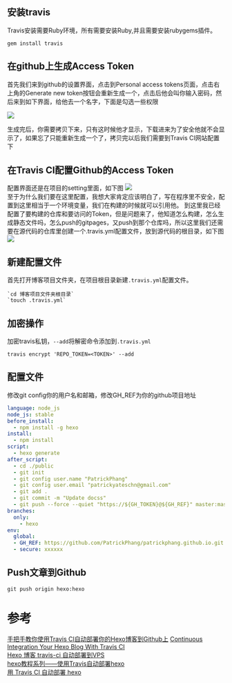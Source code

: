 ## 安装travis
Travis安装需要Ruby环境，所有需要安装Ruby,并且需要安装rubygems插件。
```
gem install travis
```

## 在github上生成Access Token
首先我们来到github的设置界面，点击到Personal access tokens页面，点击右上角的Generate new token按钮会重新生成一个，点击后他会叫你输入密码，然后来到如下界面，给他去一个名字，下面是勾选一些权限

![](http://7qnc6h.com1.z0.glb.clouddn.com/somyqjl13rhbm2zjgg47hlu3an.png)

生成完后，你需要拷贝下来，只有这时候他才显示，下载进来为了安全他就不会显示了，如果忘了只能重新生成一个了，拷贝完以后我们需要到Travis CI网站配置下

## 在Travis CI配置Github的Access Token
配置界面还是在项目的setting里面，如下图
![](http://7qnc6h.com1.z0.glb.clouddn.com/asl8qurxkanst1uus1wc1opxk1.png)  
至于为什么我们要在这里配置，我想大家肯定应该明白了，写在程序里不安全，配置到这里相当于一个环境变量，我们在构建的时候就可以引用他。
到这里我已经配置了要构建的仓库和要访问的Token，但是问题来了，他知道怎么构建，怎么生成静态文件吗，怎么push的gitpages，又push到那个仓库吗，所以这里我们还需要在源代码的仓库里创建一个.travis.yml配置文件，放到源代码的根目录，如下图
![](http://7qnc6h.com1.z0.glb.clouddn.com/z2wwfwluzv6ajgx6qwbjtlf2yb.png)


## 新建配置文件
首先打开博客项目文件夹，在项目根目录新建`.travis.yml`配置文件。
```
`cd 博客项目文件夹根目录`
`touch .travis.yml`
```

## 加密操作
加密travis私钥，`--add`将解密命令添加到`.travis.yml`
```
travis encrypt 'REPO_TOKEN=<TOKEN>' --add 
```

## 配置文件
修改git config你的用户名和邮箱，修改GH_REF为你的github项目地址

```yml
language: node_js
node_js: stable
before_install:
  - npm install -g hexo
install:
  - npm install
script:
  - hexo generate
after_script:
  - cd ./public
  - git init
  - git config user.name "PatrickPhang"
  - git config user.email "patrickyateschn@gmail.com"
  - git add .
  - git commit -m "Update docss"
  - git push --force --quiet "https://${GH_TOKEN}@${GH_REF}" master:master
branches:
  only:
    - hexo
env:
  global:
  - GH_REF: https://github.com/PatrickPhang/patrickphang.github.io.git
  - secure: xxxxxx
```

## Push文章到Github
```
git push origin hexo:hexo
```

# 参考
[手把手教你使用Travis CI自动部署你的Hexo博客到Github上](http://i.woblog.cn/2016/05/04/%E6%89%8B%E6%8A%8A%E6%89%8B%E6%95%99%E4%BD%A0%E4%BD%BF%E7%94%A8Travis%20CI%E8%87%AA%E5%8A%A8%E9%83%A8%E7%BD%B2%E4%BD%A0%E7%9A%84Hexo%E5%8D%9A%E5%AE%A2%E5%88%B0Github%E4%B8%8A/)
[Continuous Integration Your Hexo Blog With Travis CI](http://blog.bigruan.com/2015-03-09-Continuous-Integration-Your-Hexo-Blog-With-TravisCI/)  
[Hexo 博客 travis-ci 自动部署到VPS](https://uedsky.com/2016-06/travis-deploy/)  
[hexo教程系列——使用Travis自动部署hexo](http://blog.csdn.net/xuezhisdc/article/details/53130423)  
[用 Travis CI 自动部署 hexo](http://blog.acwong.org/2016/03/20/auto-deploy-hexo-with-travis-CI/)